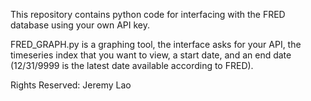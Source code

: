 This repository contains python code for interfacing with the FRED database using your own API key.  

FRED_GRAPH.py is a graphing tool, the interface asks for your API, the timeseries index that you want to view, a start date, and an end date (12/31/9999 is the latest date available according to FRED).   


Rights Reserved: Jeremy Lao
